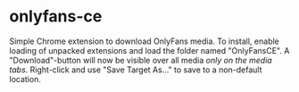# onlyfans-ce
Simple Chrome extension to download OnlyFans media. To install, enable loading of unpacked extensions and load the folder named "OnlyFansCE". A "Download"-button will now be visible over all media *only on the media tabs*. Right-click and use "Save Target As..." to save to a non-default location.
